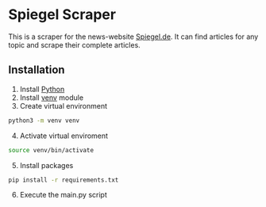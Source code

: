 # Spiegel Scraper

This is a scraper for the news-website [Spiegel.de](https://www.spiegel.de). It can find articles for any topic and scrape their complete articles.

## Installation

1. Install [Python](https://www.python.org/downloads/)
2. Install [venv](https://docs.python.org/3/library/venv.html#module-venv) module
3. Create virtual environment
  ```bash
  python3 -m venv venv
  ```
4. Activate virtual enviroment
  ```bash
  source venv/bin/activate
  ```
5. Install packages
  ```bash
  pip install -r requirements.txt
  ```
6. Execute the main.py script
